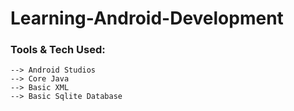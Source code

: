 # Learning-Android-Development


  
### Tools & Tech Used:
```
--> Android Studios
--> Core Java
--> Basic XML
--> Basic Sqlite Database
```
